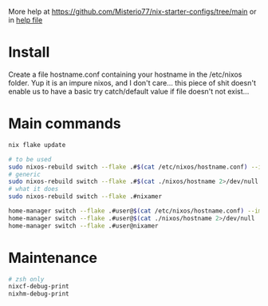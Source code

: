 More help at
https://github.com/Misterio77/nix-starter-configs/tree/main
or in [help file](help.md)

# Install

Create a file hostname.conf containing your hostname in the /etc/nixos folder.
Yup it is an impure nixos, and I don't care... this piece of shit doesn't enable us to have a basic try catch/default value if file doesn't not exist...

# Main commands

```sh
nix flake update
```

```sh
# to be used
sudo nixos-rebuild switch --flake .#$(cat /etc/nixos/hostname.conf) --impure
# generic
sudo nixos-rebuild switch --flake .#$(cat ./nixos/hostname 2>/dev/null || echo nixamer)
# what it does
sudo nixos-rebuild switch --flake .#nixamer
```

```sh
home-manager switch --flake .#user@$(cat /etc/nixos/hostname.conf) --impure
home-manager switch --flake .#user@$(cat ./nixos/hostname 2>/dev/null || echo nixamer)
home-manager switch --flake .#user@nixamer
```

# Maintenance

```zsh
# zsh only
nixcf-debug-print
nixhm-debug-print
```